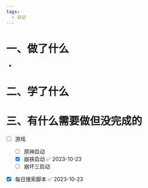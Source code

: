 ```yaml
---
tags:
  - 日记
---
```



# 一、做了什么

- 


# 二、学了什么




# 三、有什么需要做但没完成的
- [ ] 游戏
	- [ ] 原神启动
	- [x] 崩铁启动 ✅ 2023-10-23
	- [ ] 崩坏三启动
- [x] 每日搜索脚本 ✅ 2023-10-23

